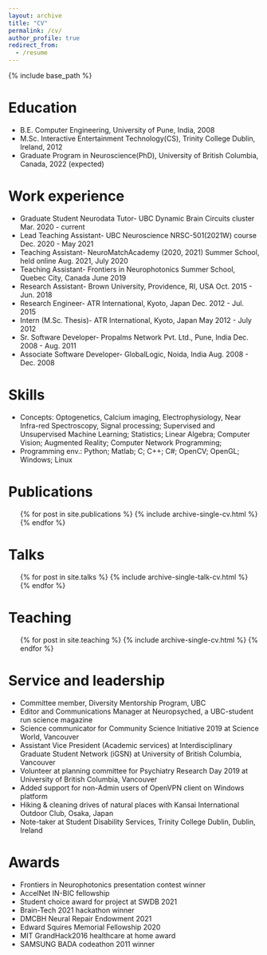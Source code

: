 ```yaml
---
layout: archive
title: "CV"
permalink: /cv/
author_profile: true
redirect_from:
  - /resume
---
```


{% include base_path %}

Education
======
* B.E. Computer Engineering, University of Pune, India, 2008
* M.Sc. Interactive Entertainment Technology(CS), Trinity College Dublin, Ireland, 2012
* Graduate Program in Neuroscience(PhD), University of British Columbia, Canada, 2022 (expected)

Work experience
======
* Graduate Student Neurodata Tutor- UBC Dynamic Brain Circuits cluster Mar. 2020 - current
* Lead Teaching Assistant- UBC Neuroscience NRSC-501(2021W) course Dec. 2020 - May 2021
* Teaching Assistant- NeuroMatchAcademy (2020, 2021) Summer School, held online Aug. 2021, July 2020
* Teaching Assistant- Frontiers in Neurophotonics Summer School, Quebec City, Canada June 2019
* Research Assistant- Brown University, Providence, RI, USA Oct. 2015 - Jun. 2018
* Research Engineer- ATR International, Kyoto, Japan Dec. 2012 - Jul. 2015
* Intern (M.Sc. Thesis)- ATR International, Kyoto, Japan May 2012 - July 2012
* Sr. Software Developer- Propalms Network Pvt. Ltd., Pune, India Dec. 2008 - Aug. 2011
* Associate Software Developer- GlobalLogic, Noida, India Aug. 2008 - Dec. 2008
  
Skills
======
* Concepts: Optogenetics, Calcium imaging, Electrophysiology, Near Infra-red Spectroscopy, Signal processing; Supervised and Unsupervised Machine Learning; Statistics; Linear Algebra; Computer Vision; Augmented Reality; Computer Network Programming;
* Programming env.: Python; Matlab; C; C++; C#; OpenCV; OpenGL; Windows; Linux

Publications
======
  <ul>{% for post in site.publications %}
    {% include archive-single-cv.html %}
  {% endfor %}</ul>
  
Talks
======
  <ul>{% for post in site.talks %}
    {% include archive-single-talk-cv.html %}
  {% endfor %}</ul>
  
Teaching
======
  <ul>{% for post in site.teaching %}
    {% include archive-single-cv.html %}
  {% endfor %}</ul>
  
Service and leadership
======
* Committee member, Diversity Mentorship Program, UBC
* Editor and Communications Manager at Neuropsyched, a UBC-student run science magazine
* Science communicator for Community Science Initiative 2019 at Science World, Vancouver
* Assistant Vice President (Academic services) at Interdisciplinary Graduate Student Network (iGSN) at University of British Columbia, Vancouver
* Volunteer at planning committee for Psychiatry Research Day 2019 at University of British Columbia, Vancouver
* Added support for non-Admin users of OpenVPN client on Windows platform
* Hiking & cleaning drives of natural places with Kansai International Outdoor Club, Osaka, Japan
* Note-taker at Student Disability Services, Trinity College Dublin, Dublin, Ireland

Awards
======
* Frontiers in Neurophotonics presentation contest winner
* AccelNet IN-BIC fellowship
* Student choice award for project at SWDB 2021
* Brain-Tech 2021 hackathon winner
* DMCBH Neural Repair Endowment 2021
* Edward Squires Memorial Fellowship 2020
* MIT GrandHack2016 healthcare at home award
* SAMSUNG BADA codeathon 2011 winner
